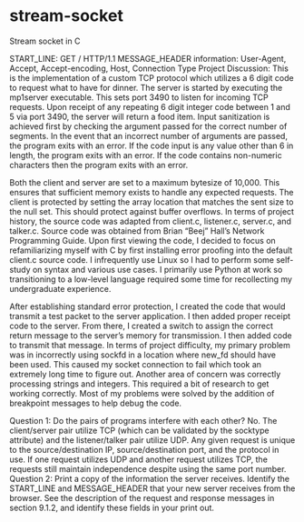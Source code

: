 # stream-socket
Stream socket in C


START_LINE: GET / HTTP/1.1
MESSAGE_HEADER information: User-Agent, Accept, Accept-encoding, Host, Connection Type
Project Discussion:
This is the implementation of a custom TCP protocol which utilizes a 6 digit code to request what to have for dinner. 
The server is started by executing the mp1server executable. This sets port 3490 to listen for incoming TCP requests. Upon receipt of any repeating 6 digit integer code between 1 and 5 via port 3490, the server will return a food item. 
Input sanitization is achieved first by checking the argument passed for the correct number of segments. In the event that an incorrect number of arguments are passed, the program exits with an error. If the code input is any value other than 6 in length, the program exits with an error. If the code contains non-numeric characters then the program exits with an error. 

Both the client and server are set to a maximum bytesize of 10,000. This ensures that sufficient memory exists to handle any expected requests. The client is protected by setting the array location that matches the sent size to the null set. This should protect against buffer overflows. 
In terms of project history, the source code was adapted from client.c, listener.c, server.c, and talker.c. Source code was obtained from Brian “Beej” Hall’s Network Programming Guide. Upon first viewing the code, I decided to focus on refamiliarizing myself with C by first installing error proofing into the default client.c source code. I infrequently use Linux so I had to perform some self-study on syntax and various use cases. I primarily use Python at work so transitioning to a low-level language required some time for recollecting my undergraduate experience.

After establishing standard error protection, I created the code that would transmit a test packet to the server application. I then added proper receipt code to the server. From there, I created a switch to assign the correct return message to the server’s memory for transmission. I then added code to transmit that message. 
In terms of project difficulty, my primary problem was in incorrectly using sockfd in a location where new_fd should have been used. This caused my socket connection to fail which took an extremely long time to figure out. Another area of concern was correctly processing strings and integers. This required a bit of research to get working correctly. Most of my problems were solved by the addition of breakpoint messages to help debug the code. 


Question 1: Do the pairs of programs interfere with each other? 
No. The client/server pair utilize TCP (which can be validated by the socktype attribute) and the listener/talker pair utilize UDP. Any given request is unique to the source/destination IP, source/destination port, and the protocol in use. If one request utilizes UDP and another request utilizes TCP, the requests still maintain independence despite using the same port number. 
Question 2: Print a copy of the information the server receives. Identify the START_LINE and MESSAGE_HEADER that your new server receives from the browser. See the description of the request and response messages in section 9.1.2, and identify these fields in your print out.
 

 
